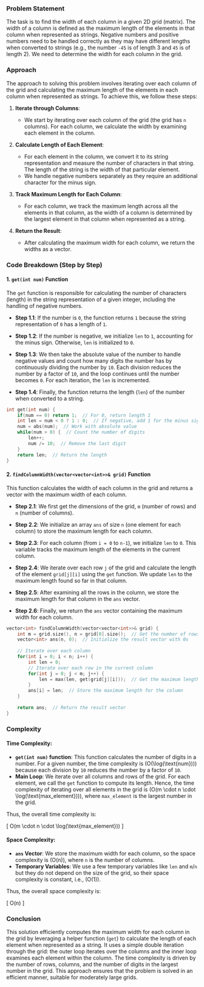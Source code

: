 ### Problem Statement

The task is to find the width of each column in a given 2D grid (matrix). The width of a column is defined as the maximum length of the elements in that column when represented as strings. Negative numbers and positive numbers need to be handled correctly as they may have different lengths when converted to strings (e.g., the number `-45` is of length 3 and `45` is of length 2). We need to determine the width for each column in the grid.

### Approach

The approach to solving this problem involves iterating over each column of the grid and calculating the maximum length of the elements in each column when represented as strings. To achieve this, we follow these steps:

1. **Iterate through Columns**:
   - We start by iterating over each column of the grid (the grid has `n` columns). For each column, we calculate the width by examining each element in the column.
   
2. **Calculate Length of Each Element**:
   - For each element in the column, we convert it to its string representation and measure the number of characters in that string. The length of the string is the width of that particular element.
   - We handle negative numbers separately as they require an additional character for the minus sign.
   
3. **Track Maximum Length for Each Column**:
   - For each column, we track the maximum length across all the elements in that column, as the width of a column is determined by the largest element in that column when represented as a string.

4. **Return the Result**:
   - After calculating the maximum width for each column, we return the widths as a vector.

### Code Breakdown (Step by Step)

#### 1. `get(int num)` Function

The `get` function is responsible for calculating the number of characters (length) in the string representation of a given integer, including the handling of negative numbers.

- **Step 1.1**: If the number is `0`, the function returns `1` because the string representation of `0` has a length of `1`.
  
- **Step 1.2**: If the number is negative, we initialize `len` to `1`, accounting for the minus sign. Otherwise, `len` is initialized to `0`.

- **Step 1.3**: We then take the absolute value of the number to handle negative values and count how many digits the number has by continuously dividing the number by `10`. Each division reduces the number by a factor of `10`, and the loop continues until the number becomes `0`. For each iteration, the `len` is incremented.

- **Step 1.4**: Finally, the function returns the length (`len`) of the number when converted to a string.

```cpp
int get(int num) {
    if(num == 0) return 1;  // For 0, return length 1
    int len = num < 0 ? 1 : 0;  // If negative, add 1 for the minus sign
    num = abs(num);  // Work with absolute value
    while(num > 0) {  // Count the number of digits
        len++;
        num /= 10;  // Remove the last digit
    }
    return len;  // Return the length
}
```

#### 2. `findColumnWidth(vector<vector<int>>& grid)` Function

This function calculates the width of each column in the grid and returns a vector with the maximum width of each column.

- **Step 2.1**: We first get the dimensions of the grid, `m` (number of rows) and `n` (number of columns).
  
- **Step 2.2**: We initialize an array `ans` of size `n` (one element for each column) to store the maximum length for each column.

- **Step 2.3**: For each column (from `i = 0` to `n-1`), we initialize `len` to `0`. This variable tracks the maximum length of the elements in the current column.

- **Step 2.4**: We iterate over each row `j` of the grid and calculate the length of the element `grid[j][i]` using the `get` function. We update `len` to the maximum length found so far in that column.

- **Step 2.5**: After examining all the rows in the column, we store the maximum length for that column in the `ans` vector.

- **Step 2.6**: Finally, we return the `ans` vector containing the maximum width for each column.

```cpp
vector<int> findColumnWidth(vector<vector<int>>& grid) {
    int m = grid.size(), n = grid[0].size();  // Get the number of rows (m) and columns (n)
    vector<int> ans(n, 0);  // Initialize the result vector with 0s
    
    // Iterate over each column
    for(int i = 0; i < n; i++) {
        int len = 0;
        // Iterate over each row in the current column
        for(int j = 0; j < m; j++) {
            len = max(len, get(grid[j][i]));  // Get the maximum length in the current column
        }
        ans[i] = len;  // Store the maximum length for the column
    }
    
    return ans;  // Return the result vector
}
```

### Complexity

#### Time Complexity:
- **`get(int num)` function**: This function calculates the number of digits in a number. For a given number, the time complexity is \(O(\log(\text{num}))\) because each division by `10` reduces the number by a factor of `10`.
- **Main Loop**: We iterate over all columns and rows of the grid. For each element, we call the `get` function to compute its length. Hence, the time complexity of iterating over all elements in the grid is \(O(m \cdot n \cdot \log(\text{max\_element}))\), where `max_element` is the largest number in the grid.

Thus, the overall time complexity is:

\[
O(m \cdot n \cdot \log(\text{max\_element}))
\]

#### Space Complexity:
- **`ans` Vector**: We store the maximum width for each column, so the space complexity is \(O(n)\), where `n` is the number of columns.
- **Temporary Variables**: We use a few temporary variables like `len` and `m`/`n` but they do not depend on the size of the grid, so their space complexity is constant, i.e., \(O(1)\).

Thus, the overall space complexity is:

\[
O(n)
\]

### Conclusion

This solution efficiently computes the maximum width for each column in the grid by leveraging a helper function (`get`) to calculate the length of each element when represented as a string. It uses a simple double iteration through the grid: the outer loop iterates over the columns and the inner loop examines each element within the column. The time complexity is driven by the number of rows, columns, and the number of digits in the largest number in the grid. This approach ensures that the problem is solved in an efficient manner, suitable for moderately large grids.